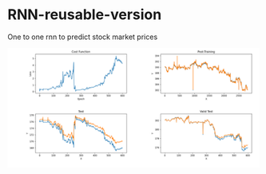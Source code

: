 # RNN-reusable-version
 One to one rnn to predict stock market prices

![Result Image](img/Chart.png)